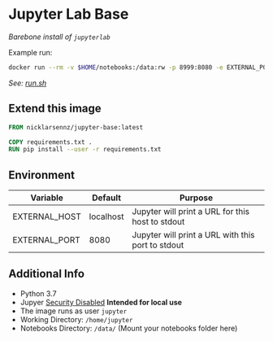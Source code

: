# Jupyter Lab Base

_Barebone install of `jupyterlab`_

Example run:
```sh
docker run --rm -v $HOME/notebooks:/data:rw -p 8999:8080 -e EXTERNAL_PORT=8999 nicklarsennz/jupyter-base:latest
```
_See: [run.sh][run]_

## Extend this image

```Dockerfile
FROM nicklarsennz/jupyter-base:latest

COPY requirements.txt .
RUN pip install --user -r requirements.txt
```

## Environment

| Variable | Default | Purpose |
| --- | --- | --- |
| EXTERNAL_HOST | localhost | Jupyter will print a URL for this host to stdout |
| EXTERNAL_PORT | 8080 | Jupyter will print a URL with this port to stdout |

## Additional Info

- Python 3.7
- Jupyer [Security Disabled][config] **Intended for local use**
- The image runs as user `jupyter`
- Working Directory: `/home/jupyter`
- Notebooks Directory: `/data/` (Mount your notebooks folder here)

[run]: ./run.sh
[config]: ./config.py
